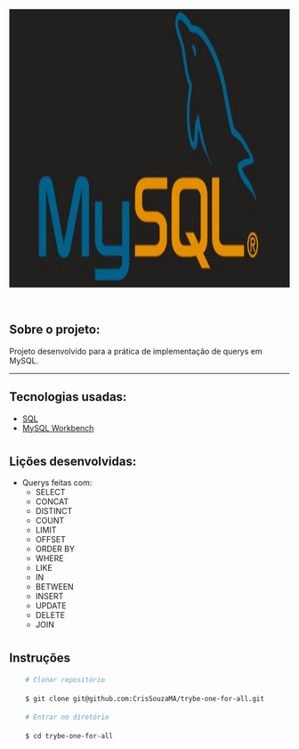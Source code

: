 <div align="center"> 
    <img width="920px" height="500px" align="center"src="./Readme/MySql.jpg">
</div>

<br>
<br>

## Sobre o projeto:

Projeto desenvolvido para a prática de implementação de querys em MySQL.

---

## Tecnologias usadas:
- [SQL](https://www.w3schools.com/sql/)
- [MySQL Workbench](https://www.mysql.com/products/workbench/)

#

## Lições desenvolvidas:

- Querys feitas com:
    - SELECT
    - CONCAT
    - DISTINCT
    - COUNT
    - LIMIT
    - OFFSET
    - ORDER BY
    - WHERE
    - LIKE
    - IN
    - BETWEEN
    - INSERT
    - UPDATE
    - DELETE
    - JOIN
#

## Instruções

```bash
    # Clonar repositório

    $ git clone git@github.com:CrisSouzaMA/trybe-one-for-all.git

    # Entrar no diretório

    $ cd trybe-one-for-all

```

<br>
<br>
<br>

